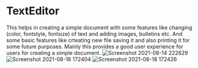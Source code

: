 # TextEditor

This helps in creating a simple document with some features like changing (color, fontstyle, fontsize) of text and adding images, bulletins etc.
And some basic features like crteating new file saving it and also printing it for some future purposes.
Mainly this provides a good user experience for users for creating a simple document.
![Screenshot 2021-08-14 222629](https://user-images.githubusercontent.com/69347089/129892618-b9801732-2867-4d9d-8034-e6fa422c5a17.png)
![Screenshot 2021-08-18 172404](https://user-images.githubusercontent.com/69347089/129893824-602392c1-952d-4b6f-bc23-8d0bb021ba88.png)
![Screenshot 2021-08-18 172426](https://user-images.githubusercontent.com/69347089/129893837-09721c62-c8c5-492e-a41f-7d0eb165fbaf.png)



